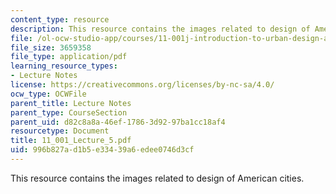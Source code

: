 ```yaml
---
content_type: resource
description: This resource contains the images related to design of American cities.
file: /ol-ocw-studio-app/courses/11-001j-introduction-to-urban-design-and-development-spring-2006/996b827ad1b5e33439a6edee0746d3cf_11_001_Lecture_5.pdf
file_size: 3659358
file_type: application/pdf
learning_resource_types:
- Lecture Notes
license: https://creativecommons.org/licenses/by-nc-sa/4.0/
ocw_type: OCWFile
parent_title: Lecture Notes
parent_type: CourseSection
parent_uid: d82c8a8a-46ef-1786-3d92-97ba1cc18af4
resourcetype: Document
title: 11_001_Lecture_5.pdf
uid: 996b827a-d1b5-e334-39a6-edee0746d3cf
---
```

This resource contains the images related to design of American cities.